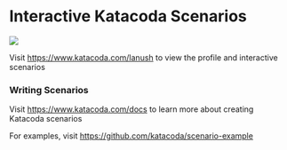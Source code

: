 # Interactive Katacoda Scenarios

[![](http://shields.katacoda.com/katacoda/lanush/count.svg)](https://www.katacoda.com/lanush "Get your profile on Katacoda.com")

Visit https://www.katacoda.com/lanush to view the profile and interactive scenarios

### Writing Scenarios
Visit https://www.katacoda.com/docs to learn more about creating Katacoda scenarios

For examples, visit https://github.com/katacoda/scenario-example
